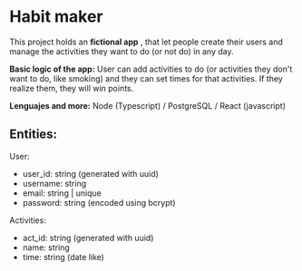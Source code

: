 # Habit maker

This project holds an **fictional app** , that let people create their users and manage the activities they want to do (or not do) in any day.

**Basic logic of the app:**
User can add activities to do (or activities they don't want to do, like smoking) and they can set times for that activities. If they realize them, they will win points.

**Lenguajes and more:**
Node (Typescript) / PostgreSQL / React (javascript) 

## Entities: 

User:
* user_id: string (generated with uuid)
* username: string
* email: string | unique
* password: string (encoded using bcrypt)

Activities:
- act_id: string (generated with uuid)
- name: string
- time: string (date like)
